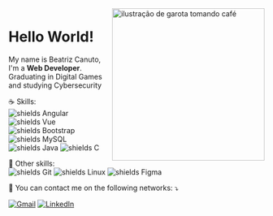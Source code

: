 
<img src="https://i.imgur.com/HwTkyfU.png" alt="ilustração de garota tomando café" min-width="300px" max-width="300px" width="300px" align="right">

<h1>Hello World!</h1>
<p align="left"> 
My name is Beatriz Canuto, I'm a <strong>Web Developer</strong>.<br>
Graduating in Digital Games and studying Cybersecurity
</p>

<p align="left">
  ☕️ Skills: <br><img src="https://img.shields.io/badge/Angular-DD0031?style=for-the-badge&logo=angular&logoColor=white" alt="shields Angular">
  <img src="https://img.shields.io/badge/Vue.js-35495E?style=for-the-badge&logo=vue.js&logoColor=4FC08D" alt="shields Vue">
  <img src="https://img.shields.io/badge/Bootstrap-563D7C?style=for-the-badge&logo=bootstrap&logoColor=white" alt="shields Bootstrap">
  <img src="https://img.shields.io/badge/MySQL-00000F?style=for-the-badge&logo=mysql&logoColor=white" alt="shields MySQL">
  <img src="https://img.shields.io/badge/Java-ED8B00?style=for-the-badge&logo=java&logoColor=white" alt="shields Java">
  <img src="https://img.shields.io/badge/C-00599C?style=for-the-badge&logo=c&logoColor=white" alt="shields C">
</p>

<p align="left">
  💼 Other skills:<br><img src="https://img.shields.io/badge/Git-E34F26?style=for-the-badge&logo=git&logoColor=white" alt="shields Git">
  <img src="https://img.shields.io/badge/Linux-E34F26?style=for-the-badge&logo=linux&logoColor=black" alt="shields Linux">
  <img src="https://img.shields.io/badge/figma-%23F24E1E.svg?style=for-the-badge&logo=figma&logoColor=white" alt="shields Figma">
</p>

<p align="left">
  💌 You can contact me on the following networks: ⤵️
</p>

<p align="left">
  <a href="contatobeatrizcanuto@gmail.com" title="Gmail">
  <img src="https://img.shields.io/badge/-Gmail-FF0000?style=flat-square&labelColor=FF0000&logo=gmail&logoColor=white&link=contatobeatrizcanuto@gmail.com" alt="Gmail"/></a>
  <a href="https://www.linkedin.com/in/beatrizcanuto/" title="LinkedIn">
  <img src="https://img.shields.io/badge/-Linkedin-0e76a8?style=flat-square&logo=Linkedin&logoColor=white&link=https://www.linkedin.com/in/beatrizcanuto/" alt="LinkedIn"/></a>

